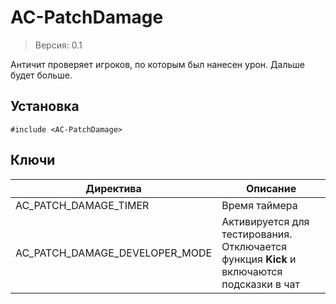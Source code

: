 # AC-PatchDamage
> Версия: 0.1

Античит проверяет игроков, по которым был нанесен урон. Дальше будет больше.

Установка
---------
```pawn
#include <AC-PatchDamage>
```

Ключи
---------
|Директива|Описание|
|---|---|
|AC_PATCH_DAMAGE_TIMER|Время таймера|
|AC_PATCH_DAMAGE_DEVELOPER_MODE|Активируется для тестирования. Отключается функция **Kick** и включаются подсказки в чат|
